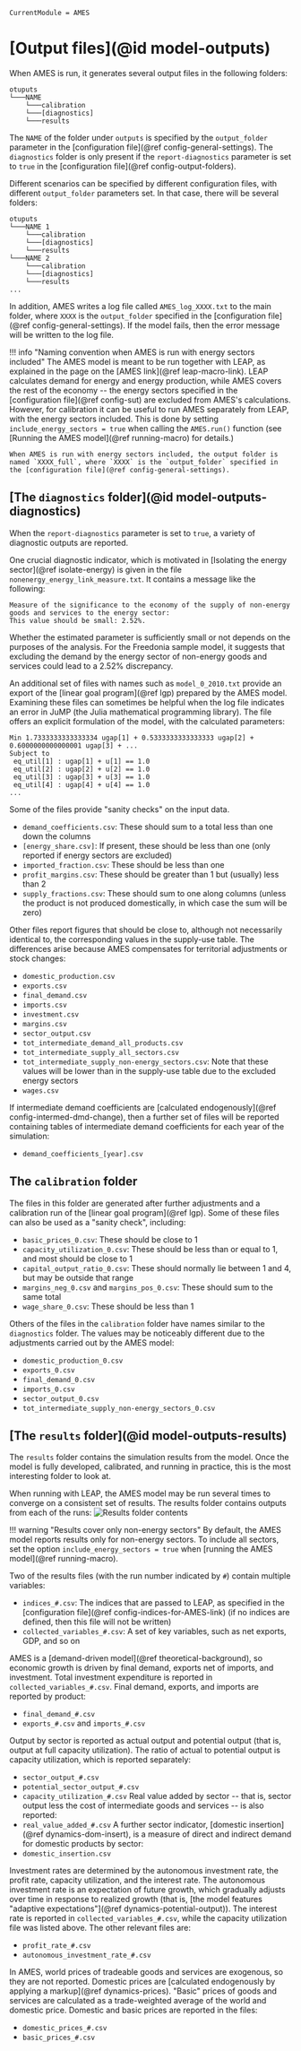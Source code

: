 ```@meta
CurrentModule = AMES
```

# [Output files](@id model-outputs)
When AMES is run, it generates several output files in the following folders:
```
otuputs 
└───NAME
    └───calibration
    └───[diagnostics]
    └───results
```
The `NAME` of the folder under `outputs` is specified by the `output_folder` parameter in the [configuration file](@ref config-general-settings). The `diagnostics` folder is only present if the `report-diagnostics` parameter is set to `true` in the [configuration file](@ref config-output-folders).

Different scenarios can be specified by different configuration files, with different `output_folder` parameters set. In that case, there will be several folders:
```
otuputs 
└───NAME 1
    └───calibration
    └───[diagnostics]
    └───results
└───NAME 2
    └───calibration
    └───[diagnostics]
    └───results
...
```

In addition, AMES writes a log file called `AMES_log_XXXX.txt` to the main folder, where `XXXX` is the `output_folder` specified in the [configuration file](@ref config-general-settings). If the model fails, then the error message will be written to the log file.

!!! info "Naming convention when AMES is run with energy sectors included"
    The AMES model is meant to be run together with LEAP, as explained in the page on the [AMES link](@ref leap-macro-link). LEAP calculates demand for energy and energy production, while AMES covers the rest of the economy -- the energy sectors specified in the [configuration file](@ref config-sut) are excluded from AMES's calculations. However, for calibration it can be useful to run AMES separately from LEAP, with the energy sectors included. This is done by setting `include_energy_sectors = true` when calling the `AMES.run()` function (see [Running the AMES model](@ref running-macro) for details.)

    When AMES is run with energy sectors included, the output folder is named `XXXX_full`, where `XXXX` is the `output_folder` specified in the [configuration file](@ref config-general-settings).


## [The `diagnostics` folder](@id model-outputs-diagnostics)
When the `report-diagnostics` parameter is set to `true`, a variety of diagnostic outputs are reported.

One crucial diagnostic indicator, which is motivated in [Isolating the energy sector](@ref isolate-energy) is given in the file `nonenergy_energy_link_measure.txt`. It contains a message like the following:
```
Measure of the significance to the economy of the supply of non-energy goods and services to the energy sector:
This value should be small: 2.52%.
```
Whether the estimated parameter is sufficiently small or not depends on the purposes of the analysis. For the Freedonia sample model, it suggests that excluding the demand by the energy sector of non-energy goods and services could lead to a 2.52% discrepancy.

An additional set of files with names such as `model_0_2010.txt` provide an export of the [linear goal program](@ref lgp) prepared by the AMES model. Examining these files can sometimes be helpful when the log file indicates an error in JuMP (the Julia mathematical programming library). The file offers an explicit formulation of the model, with the calculated parameters:
```
Min 1.7333333333333334 ugap[1] + 0.5333333333333333 ugap[2] + 0.6000000000000001 ugap[3] + ...
Subject to
 eq_util[1] : ugap[1] + u[1] == 1.0
 eq_util[2] : ugap[2] + u[2] == 1.0
 eq_util[3] : ugap[3] + u[3] == 1.0
 eq_util[4] : ugap[4] + u[4] == 1.0
...
```

Some of the files provide "sanity checks" on the input data. 
  * `demand_coefficients.csv`: These should sum to a total less than one down the columns
  * `[energy_share.csv]`: If present, these should be less than one (only reported if energy sectors are excluded)
  * `imported_fraction.csv`: These should be less than one
  * `profit_margins.csv`: These should be greater than 1 but (usually) less than 2
  * `supply_fractions.csv`: These should sum to one along columns (unless the product is not produced domestically, in which case the sum will be zero)

Other files report figures that should be close to, although not necessarily identical to, the corresponding values in the supply-use table. The differences arise because AMES compensates for territorial adjustments or stock changes:
  * `domestic_production.csv`
  * `exports.csv`
  * `final_demand.csv`
  * `imports.csv`
  * `investment.csv`
  * `margins.csv`
  * `sector_output.csv`
  * `tot_intermediate_demand_all_products.csv`
  * `tot_intermediate_supply_all_sectors.csv`
  * `tot_intermediate_supply_non-energy_sectors.csv`: Note that these values will be lower than in the supply-use table due to the excluded energy sectors
  * `wages.csv`

If intermediate demand coefficients are [calculated endogenously](@ref config-intermed-dmd-change), then a further set of files will be reported containing tables of intermediate demand coefficients for each year of the simulation:
  * `demand_coefficients_[year].csv`

## The `calibration` folder
The files in this folder are generated after further adjustments and a calibration run of the [linear goal program](@ref lgp). Some of these files can also be used as a "sanity check", including:
  * `basic_prices_0.csv`: These should be close to 1
  * `capacity_utilization_0.csv`: These should be less than or equal to 1, and most should be close to 1
  * `capital_output_ratio_0.csv`: These should normally lie between 1 and 4, but may be outside that range
  * `margins_neg_0.csv` and `margins_pos_0.csv`: These should sum to the same total
  * `wage_share_0.csv`: These should be less than 1

Others of the files in the `calibration` folder have names similar to the `diagnostics` folder. The values may be noticeably different due to the adjustments carried out by the AMES model:
  * `domestic_production_0.csv`
  * `exports_0.csv`
  * `final_demand_0.csv`
  * `imports_0.csv`
  * `sector_output_0.csv`
  * `tot_intermediate_supply_non-energy_sectors_0.csv`

## [The `results` folder](@id model-outputs-results)
The `results` folder contains the simulation results from the model. Once the model is fully developed, calibrated, and running in practice, this is the most interesting folder to look at.

When running with LEAP, the AMES model may be run several times to converge on a consistent set of results. The results folder contains outputs from each of the runs:
![Results folder contents](assets/images/results_folder_files.png)

!!! warning "Results cover only non-energy sectors"
    By default, the AMES model reports results only for non-energy sectors. To include all sectors, set the option `include_energy_sectors = true` when [running the AMES model](@ref running-macro). 

Two of the results files (with the run number indicated by `#`) contain multiple variables:
  * `indices_#.csv`: The indices that are passed to LEAP, as specified in the [configuration file](@ref config-indices-for-AMES-link) (if no indices are defined, then this file will not be written)
  * `collected_variables_#.csv`: A set of key variables, such as net exports, GDP, and so on

AMES is a [demand-driven model](@ref theoretical-background), so economic growth is driven by final demand, exports net of imports, and investment. Total investment expenditure is reported in `collected_variables_#.csv`. Final demand, exports, and imports are reported by product:
  * `final_demand_#.csv`
  * `exports_#.csv` and `imports_#.csv`

Output by sector is reported as actual output and potential output (that is, output at full capacity utilization). The ratio of actual to potential output is capacity utilization, which is reported separately:
  * `sector_output_#.csv`
  * `potential_sector_output_#.csv`
  * `capacity_utilization_#.csv`
Real value added by sector -- that is, sector output less the cost of intermediate goods and services -- is also reported:
  * `real_value_added_#.csv`
A further sector indicator, [domestic insertion](@ref dynamics-dom-insert), is a measure of direct and indirect demand for domestic products by sector:
  * `domestic_insertion.csv`

Investment rates are determined by the autonomous investment rate, the profit rate, capacity utilization, and the interest rate. The autonomous investment rate is an expectation of future growth, which gradually adjusts over time in response to realized growth (that is, [the model features "adaptive expectations"](@ref dynamics-potential-output)). The interest rate is reported in `collected_variables_#.csv`, while the capacity utilization file was listed above. The other relevant files are:
  * `profit_rate_#.csv`
  * `autonomous_investment_rate_#.csv`

In AMES, world prices of tradeable goods and services are exogenous, so they are not reported. Domestic prices are [calculated endogenously by applying a markup](@ref dynamics-prices). "Basic" prices of goods and services are calculated as a trade-weighted average of the world and domestic price. Domestic and basic prices are reported in the files:
  * `domestic_prices_#.csv`
  * `basic_prices_#.csv`
